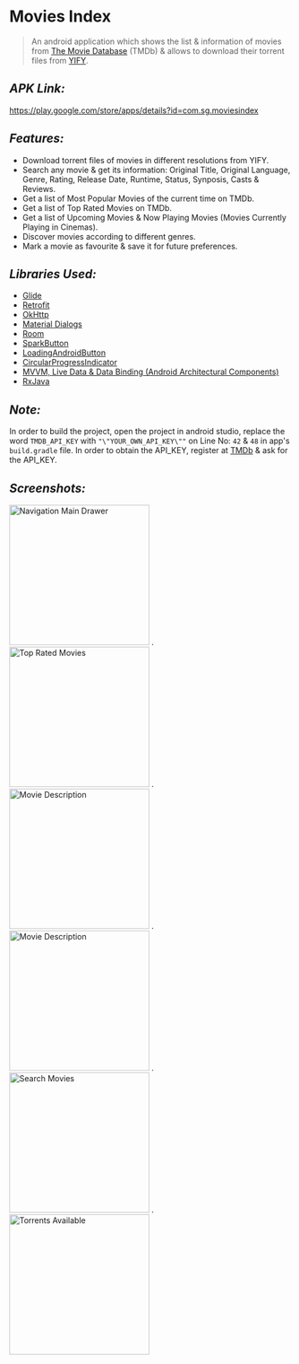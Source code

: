 # Movies Index

> An android application which shows the list & information of movies
> from [The Movie Database](https://www.themoviedb.org) (TMDb) & allows to download their torrent
> files from [YIFY](https://yts.mx/).

## *APK Link:*

https://play.google.com/store/apps/details?id=com.sg.moviesindex

## *Features:*

- Download torrent files of movies in different resolutions from YIFY.
- Search any movie & get its information: Original Title, Original Language, Genre, Rating, Release
  Date, Runtime, Status, Synposis, Casts & Reviews.
- Get a list of Most Popular Movies of the current time on TMDb.
- Get a list of Top Rated Movies on TMDb.
- Get a list of Upcoming Movies & Now Playing Movies (Movies Currently Playing in Cinemas).
- Discover movies according to different genres.
- Mark a movie as favourite & save it for future preferences.

## *Libraries Used:*

- [Glide](https://github.com/bumptech/glide)
- [Retrofit](https://github.com/square/retrofit)
- [OkHttp](https://github.com/square/okhttp)
- [Material Dialogs](https://github.com/afollestad/material-dialogs)
- [Room](https://developer.android.com/topic/libraries/architecture/room)
- [SparkButton](https://github.com/varunest/SparkButton)
- [LoadingAndroidButton](https://github.com/leandroBorgesFerreira/LoadingButtonAndroid)
- [CircularProgressIndicator](https://github.com/antonKozyriatskyi/CircularProgressIndicator)
- [MVVM, Live Data & Data Binding (Android Architectural Components)](https://developer.android.com/topic/libraries/architecture)
- [RxJava](https://github.com/ReactiveX/RxJava)

## *Note:*

In order to build the project, open the project in android studio, replace the word `TMDB_API_KEY`
with `"\"YOUR_OWN_API_KEY\""` on Line No: `42` & `48` in app's `build.gradle` file. In order to
obtain the API_KEY, register at [TMDb](https://www.themoviedb.org) & ask for the API_KEY.

## *Screenshots:*

<img src="https://user-images.githubusercontent.com/38679082/90988509-e0fe7a00-e5b0-11ea-96dc-32ad0102550f.png" alt="Navigation Main Drawer" width="250"/> .    <img src="https://user-images.githubusercontent.com/38679082/81001550-86a4a680-8e65-11ea-8447-ffdbd480c12c.png" alt="Top Rated Movies" width="250"/> .    <img src="https://user-images.githubusercontent.com/38679082/90988505-dcd25c80-e5b0-11ea-868c-b117e14721c5.png" alt="Movie Description" width="250"/> .    <img src="https://user-images.githubusercontent.com/38679082/90988507-de9c2000-e5b0-11ea-9c64-8e1389916ebd.png" alt="Movie Description" width="250"/> .    <img src="https://user-images.githubusercontent.com/38679082/81001576-9328ff00-8e65-11ea-80d8-235961f55345.png" alt="Search Movies" width="250"/> .    <img src="https://user-images.githubusercontent.com/38679082/90988501-d80da880-e5b0-11ea-93ef-302e0198dbc0.png" alt="Torrents Available" width="250"/>
